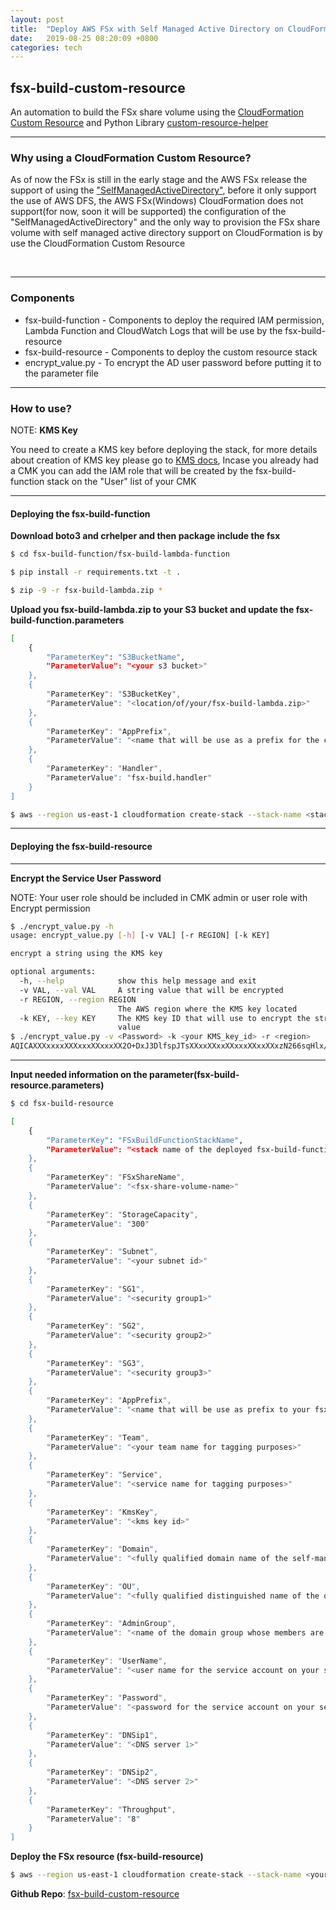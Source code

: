 ```yaml
---
layout: post
title:  "Deploy AWS FSx with Self Managed Active Directory on CloudFormation using fsx-build-custom-resource"
date:   2019-08-25 08:20:09 +0800
categories: tech
---
```



## fsx-build-custom-resource

An automation to build the FSx share volume using the [CloudFormation Custom Resource](https://docs.aws.amazon.com/AWSCloudFormation/latest/UserGuide/template-custom-resources.html "AWS CloudFormation Custom Resource") and Python Library [custom-resource-helper](https://github.com/aws-cloudformation/custom-resource-helper "custom-resource-helper")


---
### Why using a CloudFormation Custom Resource?

As of now the FSx is still in the early stage and the AWS FSx release the support of using the ["SelfManagedActiveDirectory"](https://aws.amazon.com/about-aws/whats-new/2019/06/amazon-fsx-for-windows-file-server-now-enables-you-to-use-file-systems-directly-with-your-organizations-self-managed-active-directory/), before it only support the use of AWS DFS, the AWS FSx(Windows) CloudFormation does not support(for now, soon it will be supported) the configuration of the "SelfManagedActiveDirectory" and the only way to provision the FSx share volume with self managed active directory support on CloudFormation is by use the CloudFormation Custom Resource

&nbsp;

---
### Components

* fsx-build-function - Components to deploy the required IAM permission, Lambda Function and CloudWatch Logs that will be use by the fsx-build-resource
* fsx-build-resource - Components to deploy the custom resource stack
* encrypt_value.py - To encrypt the AD user password before putting it to the parameter file

---
### How to use?

NOTE: **KMS Key**

You need to create a KMS key before deploying the stack, for more details about creation of KMS key please go to [KMS docs](https://docs.aws.amazon.com/kms/latest/developerguide/create-keys.html), Incase you already had a CMK you can add the IAM role that will be created by the fsx-build-function stack on the "User" list of your CMK

---
#### Deploying the fsx-build-function


**Download boto3 and crhelper and then package include the fsx**

```bash
$ cd fsx-build-function/fsx-build-lambda-function

$ pip install -r requirements.txt -t .

$ zip -9 -r fsx-build-lambda.zip *

```

**Upload you fsx-build-lambda.zip to your S3 bucket and update the fsx-build-function.parameters**


```bash
[
    {
        "ParameterKey": "S3BucketName",
        "ParameterValue": "<your s3 bucket>"
    },
    {
        "ParameterKey": "S3BucketKey",
        "ParameterValue": "<location/of/your/fsx-build-lambda.zip>"
    },
    {
        "ParameterKey": "AppPrefix",
        "ParameterValue": "<name that will be use as a prefix for the created resources>"
    },
    {
        "ParameterKey": "Handler",
        "ParameterValue": "fsx-build.handler"
    }
]
```

```bash
$ aws --region us-east-1 cloudformation create-stack --stack-name <stack name> --template-body file://template/fsx-build-function.yaml --parameters file://fsx-build-function.parameters --capabilities CAPABILITY_NAMED_IAM

```

---
#### Deploying the fsx-build-resource


---
**Encrypt the Service User Password**

NOTE: Your user role should be included in CMK admin or user role with Encrypt permission

```bash
$ ./encrypt_value.py -h
usage: encrypt_value.py [-h] [-v VAL] [-r REGION] [-k KEY]

encrypt a string using the KMS key

optional arguments:
  -h, --help            show this help message and exit
  -v VAL, --val VAL     A string value that will be encrypted
  -r REGION, --region REGION
                        The AWS region where the KMS key located
  -k KEY, --key KEY     The KMS key ID that will use to encrypt the string
                        value
$ ./encrypt_value.py -v <Password> -k <your KMS_key_id> -r <region>
AQICAXXXxxxxXXXxxxXXxxxXX2O+DxJ3DlfspJTsXXxxXXxxXXxxxXXxxXXxzN266sqHlx//cmNUahAAAAAaDBmBgkqhkiG9w0BBwagWTBXAgEAMFIGCSqGSIb3DQEHATAeBglghkgBSASDSXXXXxxxYa8/lWWwJGAgEQceV1wwy0XXXsSSSSSSSrBha+jZpjn5X3/XxxxXXXXXz/123eas
```
---
**Input needed information on the parameter(fsx-build-resource.parameters)**

```bash
$ cd fsx-build-resource
```

```bash
[
    {
        "ParameterKey": "FSxBuildFunctionStackName",
        "ParameterValue": "<stack name of the deployed fsx-build-function>"
    },
    {
        "ParameterKey": "FSxShareName",
        "ParameterValue": "<fsx-share-volume-name>"
    },
    {
        "ParameterKey": "StorageCapacity",
        "ParameterValue": "300"
    },
    {
        "ParameterKey": "Subnet",
        "ParameterValue": "<your subnet id>"
    },
    {
        "ParameterKey": "SG1",
        "ParameterValue": "<security group1>"
    },
    {
        "ParameterKey": "SG2",
        "ParameterValue": "<security group2>"
    },
    {
        "ParameterKey": "SG3",
        "ParameterValue": "<security group3>"
    },
    {
        "ParameterKey": "AppPrefix",
        "ParameterValue": "<name that will be use as prefix to your fsx share"
    },
    {
        "ParameterKey": "Team",
        "ParameterValue": "<your team name for tagging purposes>"
    },
    {
        "ParameterKey": "Service",
        "ParameterValue": "<service name for tagging purposes>"
    },
    {
        "ParameterKey": "KmsKey",
        "ParameterValue": "<kms key id>"
    },
    {
        "ParameterKey": "Domain",
        "ParameterValue": "<fully qualified domain name of the self-managed AD>"
    },
    {
        "ParameterKey": "OU",
        "ParameterValue": "<fully qualified distinguished name of the organizational unit within your self-managed AD>"
    },
    {
        "ParameterKey": "AdminGroup",
        "ParameterValue": "<name of the domain group whose members are granted administrative privileges>"
    },
    {
        "ParameterKey": "UserName",
        "ParameterValue": "<user name for the service account on your self-managed AD>"
    },
    {
        "ParameterKey": "Password",
        "ParameterValue": "<password for the service account on your self-managed AD that has been encrypted by the encrypt_value.py script>"
    },
    {
        "ParameterKey": "DNSip1",
        "ParameterValue": "<DNS server 1>"
    },
    {
        "ParameterKey": "DNSip2",
        "ParameterValue": "<DNS server 2>"
    },
    {
        "ParameterKey": "Throughput",
        "ParameterValue": "8"
    }
]
```

**Deploy the FSx resource (fsx-build-resource)**

```bash
$ aws --region us-east-1 cloudformation create-stack --stack-name <your fsx resource stack name> --template-body file://template/fsx-build-resource.yaml --parameters file://fsx-build-resource.parameters
```


**Github Repo**: [fsx-build-custom-resource](https://github.com/chojayr/aws-backup-cf)
